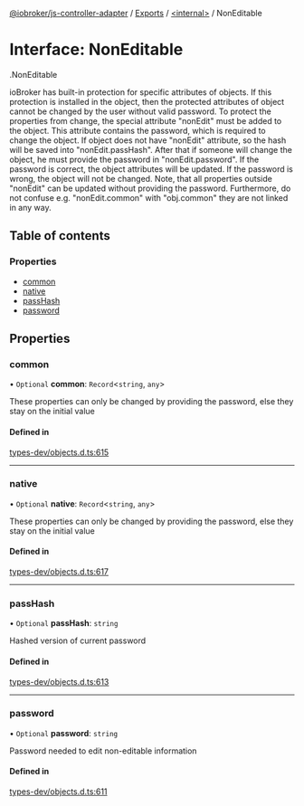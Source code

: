 [@iobroker/js-controller-adapter](../README.md) / [Exports](../modules.md) / [<internal\>](../modules/internal_.md) / NonEditable

# Interface: NonEditable

[<internal>](../modules/internal_.md).NonEditable

ioBroker has built-in protection for specific attributes of objects. If this protection is installed in the object, then the protected attributes of object cannot be changed by the user without valid password.
To protect the properties from change, the special attribute "nonEdit" must be added to the object. This attribute contains the password, which is required to change the object.
If object does not have "nonEdit" attribute, so the hash will be saved into "nonEdit.passHash". After that if someone will change the object, he must provide the password in "nonEdit.password".
If the password is correct, the object attributes will be updated. If the password is wrong, the object will not be changed.
Note, that all properties outside "nonEdit" can be updated without providing the password. Furthermore, do not confuse e.g. "nonEdit.common" with "obj.common" they are not linked in any way.

## Table of contents

### Properties

- [common](internal_.NonEditable.md#common)
- [native](internal_.NonEditable.md#native)
- [passHash](internal_.NonEditable.md#passhash)
- [password](internal_.NonEditable.md#password)

## Properties

### common

• `Optional` **common**: `Record`<`string`, `any`\>

These properties can only be changed by providing the password, else they stay on the initial value

#### Defined in

[types-dev/objects.d.ts:615](https://github.com/ioBroker/ioBroker.js-controller/blob/464b0fd6/packages/types-dev/objects.d.ts#L615)

___

### native

• `Optional` **native**: `Record`<`string`, `any`\>

These properties can only be changed by providing the password, else they stay on the initial value

#### Defined in

[types-dev/objects.d.ts:617](https://github.com/ioBroker/ioBroker.js-controller/blob/464b0fd6/packages/types-dev/objects.d.ts#L617)

___

### passHash

• `Optional` **passHash**: `string`

Hashed version of current password

#### Defined in

[types-dev/objects.d.ts:613](https://github.com/ioBroker/ioBroker.js-controller/blob/464b0fd6/packages/types-dev/objects.d.ts#L613)

___

### password

• `Optional` **password**: `string`

Password needed to edit non-editable information

#### Defined in

[types-dev/objects.d.ts:611](https://github.com/ioBroker/ioBroker.js-controller/blob/464b0fd6/packages/types-dev/objects.d.ts#L611)
